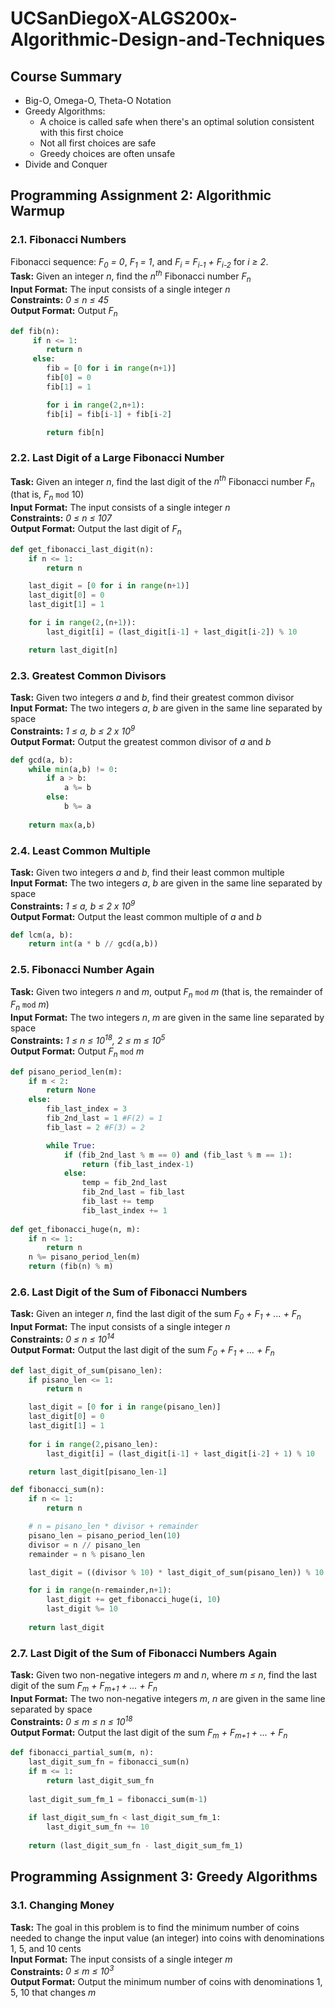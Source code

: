 # UCSanDiegoX-ALGS200x-Algorithmic-Design-and-Techniques

## Course Summary
- Big-O, Omega-O, Theta-O Notation
- Greedy Algorithms:
  - A choice is called safe when there's an optimal solution consistent with this first choice
  - Not all first choices are safe
  - Greedy choices are often unsafe
- Divide and Conquer

## Programming Assignment 2: Algorithmic Warmup
### 2.1. Fibonacci Numbers
Fibonacci sequence: *F<sub>0</sub> = 0*, *F<sub>1</sub> = 1*, and *F<sub>i</sub> = F<sub>i-1</sub> + F<sub>i-2</sub>* for *i ≥ 2*.\
**Task:** Given an integer *n*, find the *n<sup>th</sup>* Fibonacci number *F<sub>n</sub>*\
**Input Format:** The input consists of a single integer *n*\
**Constraints:** *0 ≤ n ≤ 45*\
**Output Format:** Output *F<sub>n</sub>*

```python
def fib(n):
     if n <= 1:
        return n
     else:
        fib = [0 for i in range(n+1)]
        fib[0] = 0
        fib[1] = 1

        for i in range(2,n+1):
        fib[i] = fib[i-1] + fib[i-2]

        return fib[n]
```

### 2.2. Last Digit of a Large Fibonacci Number
**Task:** Given an integer *n*, find the last digit of the *n<sup>th</sup>* Fibonacci number *F<sub>n</sub>* (that is, *F<sub>n</sub>* `mod` 10)\
**Input Format:** The input consists of a single integer *n*\
**Constraints:** *0 ≤ n ≤ 107*\
**Output Format:** Output the last digit of *F<sub>n</sub>*

```python
def get_fibonacci_last_digit(n):
    if n <= 1:
        return n

    last_digit = [0 for i in range(n+1)]
    last_digit[0] = 0
    last_digit[1] = 1

    for i in range(2,(n+1)):
        last_digit[i] = (last_digit[i-1] + last_digit[i-2]) % 10

    return last_digit[n]
```

### 2.3. Greatest Common Divisors
**Task:** Given two integers *a* and *b*, find their greatest common divisor\
**Input Format:** The two integers *a*, *b* are given in the same line separated by space\
**Constraints:** *1 ≤ a, b ≤ 2 x 10<sup>9</sup>*\
**Output Format:** Output the greatest common divisor of *a* and *b*

```python
def gcd(a, b):
    while min(a,b) != 0:
        if a > b:
            a %= b
        else:
            b %= a
     
    return max(a,b)
```

### 2.4. Least Common Multiple
**Task:** Given two integers *a* and *b*, find their least common multiple\
**Input Format:** The two integers *a*, *b* are given in the same line separated by space\
**Constraints:** *1 ≤ a, b ≤ 2 x 10<sup>9</sup>*\
**Output Format:** Output the least common multiple of *a* and *b*

```python
def lcm(a, b):
    return int(a * b // gcd(a,b))
```

### 2.5. Fibonacci Number Again
**Task:** Given two integers *n* and *m*, output *F<sub>n</sub>* `mod` *m* (that is, the remainder of *F<sub>n</sub>* `mod` *m*)\
**Input Format:** The two integers *n*, *m* are given in the same line separated by space\
**Constraints:** *1 ≤ n ≤ 10<sup>18</sup>, 2 ≤ m ≤ 10<sup>5</sup>*\
**Output Format:** Output *F<sub>n</sub>* `mod` *m*

```python
def pisano_period_len(m):
    if m < 2:
        return None
    else:
        fib_last_index = 3
        fib_2nd_last = 1 #F(2) = 1
        fib_last = 2 #F(3) = 2

        while True:
            if (fib_2nd_last % m == 0) and (fib_last % m == 1):
                return (fib_last_index-1)
            else:
                temp = fib_2nd_last
                fib_2nd_last = fib_last
                fib_last += temp
                fib_last_index += 1
                
def get_fibonacci_huge(n, m):
    if n <= 1:
        return n
    n %= pisano_period_len(m)
    return (fib(n) % m)
```

### 2.6. Last Digit of the Sum of Fibonacci Numbers
**Task:** Given an integer *n*, find the last digit of the sum *F<sub>0</sub> + F<sub>1</sub> + ... + F<sub>n</sub>*\
**Input Format:** The input consists of a single integer *n*\
**Constraints:** *0 ≤ n ≤ 10<sup>14</sup>*\
**Output Format:** Output the last digit of the sum *F<sub>0</sub> + F<sub>1</sub> + ... + F<sub>n</sub>*

```python
def last_digit_of_sum(pisano_len):
	if pisano_len <= 1:
		return n

	last_digit = [0 for i in range(pisano_len)]
	last_digit[0] = 0
	last_digit[1] = 1
	
	for i in range(2,pisano_len):
		last_digit[i] = (last_digit[i-1] + last_digit[i-2] + 1) % 10

	return last_digit[pisano_len-1]

def fibonacci_sum(n):
	if n <= 1:
		return n

	# n = pisano_len * divisor + remainder
	pisano_len = pisano_period_len(10)
	divisor = n // pisano_len
	remainder = n % pisano_len

	last_digit = ((divisor % 10) * last_digit_of_sum(pisano_len)) % 10

	for i in range(n-remainder,n+1):
		last_digit += get_fibonacci_huge(i, 10)
		last_digit %= 10
	
	return last_digit
```

### 2.7. Last Digit of the Sum of Fibonacci Numbers Again
**Task:** Given two non-negative integers *m* and *n*, where *m ≤ n*, find the last digit of the sum *F<sub>m</sub> + F<sub>m+1</sub> + ... + F<sub>n</sub>*\
**Input Format:** The two non-negative integers *m*, *n* are given in the same line separated by space\
**Constraints:** *0 ≤ m ≤ n ≤ 10<sup>18</sup>*\
**Output Format:** Output the last digit of the sum *F<sub>m</sub> + F<sub>m+1</sub> + ... + F<sub>n</sub>*

```python
def fibonacci_partial_sum(m, n):
	last_digit_sum_fn = fibonacci_sum(n)
	if m <= 1:
		return last_digit_sum_fn
	
	last_digit_sum_fm_1 = fibonacci_sum(m-1)
	
	if last_digit_sum_fn < last_digit_sum_fm_1:
		last_digit_sum_fn += 10
	
	return (last_digit_sum_fn - last_digit_sum_fm_1)
```

## Programming Assignment 3: Greedy Algorithms
### 3.1. Changing Money
**Task:** The goal in this problem is to find the minimum number of coins needed to change the input value (an integer) into coins with denominations 1, 5, and 10 cents\
**Input Format:** The input consists of a single integer *m*\
**Constraints:** *0 ≤ m ≤ 10<sup>3</sup>*\
**Output Format:** Output the minimum number of coins with denominations 1, 5, 10 that changes *m*

```python
```
